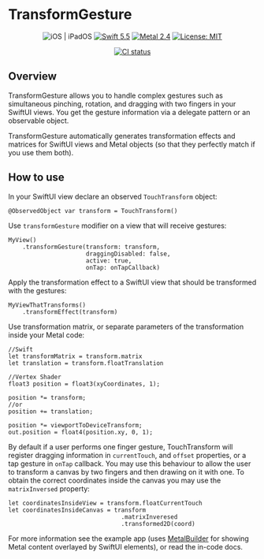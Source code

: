 # TransformGesture
<p align="center">
    <img src="https://img.shields.io/badge/platforms-iOS_15%20%7C%20iPadOS_15_-blue.svg" alt="iOS | iPadOS" />
    <a href="https://swift.org/about/#swiftorg-and-open-source"><img src="https://img.shields.io/badge/Swift-5.5-orange.svg" alt="Swift 5.5" /></a>
    <a href="https://developer.apple.com/metal/"><img src="https://img.shields.io/badge/Metal-2.4-green.svg" alt="Metal 2.4" /></a>
   <a href="https://en.wikipedia.org/wiki/MIT_License"><img src="https://img.shields.io/badge/License-MIT-green.svg" alt="License: MIT" /></a>
    
</p>

<p align="center">
   <a href="https://github.com/gadirom/TransformGesture"><img src="https://github.com/gadirom/TransformGesture/workflows/CI/badge.svg" alt="CI status" /></a>
   
</p>

## Overview

TransformGesture allows you to handle complex gestures such as simultaneous pinching, rotation, and dragging with two fingers in your SwiftUI views.
You get the gesture information via a delegate pattern or an observable object.

TransformGesture automatically generates transformation effects and matrices for SwiftUI views and Metal objects (so that they perfectly match if you use them both).

## How to use

In your SwiftUI view declare an observed `TouchTransform` object:
```
@ObservedObject var transform = TouchTransform()
```

Use `transformGesture` modifier on a view that will receive gestures:
```
MyView()
    .transformGesture(transform: transform,
                      draggingDisabled: false,
                      active: true,
                      onTap: onTapCallback)
```

Apply the transformation effect to a SwiftUI view that should be transformed with the gestures:
```
MyViewThatTransforms()
    .transformEffect(transform)
```

Use transformation matrix, or separate parameters of the transformation inside your Metal code:
```
//Swift
let transformMatrix = transform.matrix
let translation = transform.floatTranslation

//Vertex Shader
float3 position = float3(xyCoordinates, 1);

position *= transform;
//or
position += translation;

position *= viewportToDeviceTransform;
out.position = float4(position.xy, 0, 1); 
```

By default if a user performs one finger gesture, TouchTransform will register dragging information in `currentTouch`, and `offset` properties, or a tap gesture in `onTap` callback. You may use this behaviour to allow the user to transform a canvas by two fingers and then drawing on it with one. To obtain the correct coordinates inside the canvas you may use the `matrixInversed` property:
```
let coordinatesInsideView = transform.floatCurrentTouch
let coordinatesInsideCanvas = transform
                                .matrixInveresed
                                .transformed2D(coord)
```
For more information see the example app (uses  [MetalBuilder](https://github.com/gadirom/MetalBuilder) for showing Metal content overlayed by SwiftUI elements), or read the in-code docs.
